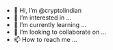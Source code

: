 - 👋 Hi, I’m @cryptolindian
- 👀 I’m interested in ...
- 🌱 I’m currently learning ...
- 💞️ I’m looking to collaborate on ...
- 📫 How to reach me ...

<!---
cryptolindian/cryptolindian is a ✨ special ✨ repository because its `README.md` (this file) appears on your GitHub profile.
You can click the Preview link to take a look at your changes.
--->
